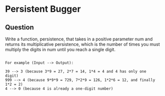 # Persistent Bugger

## Question

Write a function, persistence, that takes in a positive parameter num and returns its multiplicative persistence, which is the number of times you must multiply the digits in num until you reach a single digit.


```

For example (Input --> Output):

39 --> 3 (because 3*9 = 27, 2*7 = 14, 1*4 = 4 and 4 has only one digit)
999 --> 4 (because 9*9*9 = 729, 7*2*9 = 126, 1*2*6 = 12, and finally 1*2 = 2)
4 --> 0 (because 4 is already a one-digit number)


```
